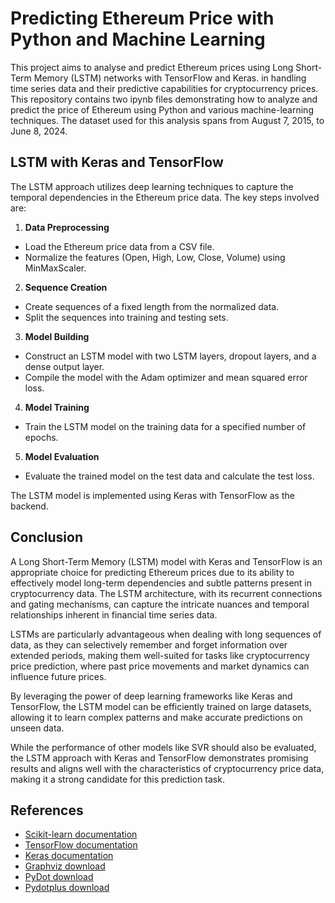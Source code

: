 # Predicting Ethereum Price with Python and Machine Learning

This project aims to analyse and predict Ethereum prices using Long Short-Term Memory (LSTM) networks with TensorFlow and Keras. in handling time series data and their predictive capabilities for cryptocurrency prices.
This repository contains two ipynb files demonstrating how to analyze and predict the price of Ethereum using Python and various machine-learning techniques. The dataset used for this analysis spans from August 7, 2015, to June 8, 2024.

## LSTM with Keras and TensorFlow

The LSTM approach utilizes deep learning techniques to capture the temporal dependencies in the Ethereum price data. The key steps involved are:

1. **Data Preprocessing**
  * Load the Ethereum price data from a CSV file.
  * Normalize the features (Open, High, Low, Close, Volume) using MinMaxScaler.
2. **Sequence Creation**
  * Create sequences of a fixed length from the normalized data.
  * Split the sequences into training and testing sets.
3. **Model Building**
  * Construct an LSTM model with two LSTM layers, dropout layers, and a dense output layer.
  * Compile the model with the Adam optimizer and mean squared error loss.
4. **Model Training**
  * Train the LSTM model on the training data for a specified number of epochs.
5. **Model Evaluation**
  * Evaluate the trained model on the test data and calculate the test loss.

The LSTM model is implemented using Keras with TensorFlow as the backend.



## Conclusion
A Long Short-Term Memory (LSTM) model with Keras and TensorFlow is an appropriate choice for predicting Ethereum prices due to its ability to effectively model long-term dependencies and subtle patterns present in cryptocurrency data. The LSTM architecture, with its recurrent connections and gating mechanisms, can capture the intricate nuances and temporal relationships inherent in financial time series data.

LSTMs are particularly advantageous when dealing with long sequences of data, as they can selectively remember and forget information over extended periods, making them well-suited for tasks like cryptocurrency price prediction, where past price movements and market dynamics can influence future prices.

By leveraging the power of deep learning frameworks like Keras and TensorFlow, the LSTM model can be efficiently trained on large datasets, allowing it to learn complex patterns and make accurate predictions on unseen data.

While the performance of other models like SVR should also be evaluated, the LSTM approach with Keras and TensorFlow demonstrates promising results and aligns well with the characteristics of cryptocurrency price data, making it a strong candidate for this prediction task.

## References

- [Scikit-learn documentation](https://scikit-learn.org/stable/)
- [TensorFlow documentation](https://www.tensorflow.org/)
- [Keras documentation](https://keras.io/)
- [Graphviz download](https://graphviz.gitlab.io/download/)
- [PyDot download](https://pypi.org/project/pydot/)
- [Pydotplus download](https://pypi.org/project/pydotplus/)